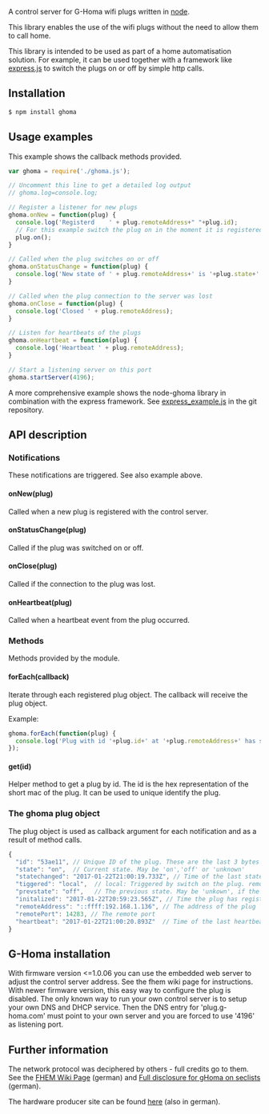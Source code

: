 A control server for G-Homa wifi plugs written in [node](http://nodejs.org).

This library enables the use of the wifi plugs without the need to allow them to call home.

This library is intended to be used as part of a home automatisation solution. For example, it can be used together with a framework like [express.js](https://expressjs.com/) to switch the plugs on or off by simple http calls.

Installation
------------

```bash
$ npm install ghoma
```

Usage examples
--------------

This example shows the callback methods provided.

```js
var ghoma = require('./ghoma.js');

// Uncomment this line to get a detailed log output
// ghoma.log=console.log;

// Register a listener for new plugs
ghoma.onNew = function(plug) {
  console.log('Registerd    ' + plug.remoteAddress+" "+plug.id);
  // For this example switch the plug on in the moment it is registered.
  plug.on();
}

// Called when the plug switches on or off
ghoma.onStatusChange = function(plug) {
  console.log('New state of ' + plug.remoteAddress+' is '+plug.state+' triggered '+plug.triggered);
}

// Called when the plug connection to the server was lost
ghoma.onClose = function(plug) {
  console.log('Closed ' + plug.remoteAddress);
}

// Listen for heartbeats of the plugs
ghoma.onHeartbeat = function(plug) {
  console.log('Heartbeat ' + plug.remoteAddress);
}

// Start a listening server on this port
ghoma.startServer(4196);
```


A more comprehensive example shows the node-ghoma library in combination with the express framework. See [express_example.js](https://github.com/rodney42/node-ghoma/blob/master/express_example.js) in the git repository.


API description
---------------

### Notifications
These notifications are triggered. See also example above.

#### onNew(plug)
Called when a new plug is registered with the control server.

#### onStatusChange(plug)
Called if the plug was switched on or off.

#### onClose(plug)
Called if the connection to the plug was lost.

#### onHeartbeat(plug)
Called when a heartbeat event from the plug occurred.


### Methods
Methods provided by the module.

#### forEach(callback)
Iterate through each registered plug object. The callback will receive the plug object.

Example:

```js
ghoma.forEach(function(plug) {
  console.log('Plug with id '+plug.id+' at '+plug.remoteAddress+' has state '+plug.state);
});
```

#### get(id)
Helper method to get a plug by id. The id is the hex representation of the short mac of the plug. It can be used to unique identify the plug.

### The ghoma plug object

The plug object is used as callback argument for each notification and as a result of method calls.

```js
{
  "id": "53ae11", // Unique ID of the plug. These are the last 3 bytes from the MAC address.
  "state": "on",  // Current state. May be 'on','off' or 'unknown'
  "statechanged": "2017-01-22T21:00:19.733Z", // Time of the last state change
  "tiggered": "local",  // local: Triggered by switch on the plug. remote: Triggered by control server
  "prevstate": "off",   // The previous state. May be 'unkown', if the plug has no state send until now
  "initalized": "2017-01-22T20:59:23.565Z", // Time the plug has registered with the control server
  "remoteAddress": "::ffff:192.168.1.136", // The address of the plug
  "remotePort": 14283, // The remote port
  "heartbeat": "2017-01-22T21:00:20.893Z"  // Time of the last heartbeat call from the plug
}
```

G-Homa installation
-------------------

With firmware version <=1.0.06 you can use the embedded web server to adjust the control server address. See the fhem wiki page for instructions.
With newer firmware version, this easy way to configure the plug is disabled. The only known way to run your own control server is to setup your own DNS and DHCP service. Then the DNS entry for 'plug.g-homa.com' must point to your own server and you are forced to use '4196' as listening port.

Further information
-------------------

The network protocol was deciphered by others - full credits go to them.
See the [FHEM Wiki Page](http://www.fhemwiki.de/wiki/G-Homa) (german)
and
[Full disclosure for gHoma on seclists](http://seclists.org/fulldisclosure/2015/May/45) (german).

The hardware producer site can be found
[here](http://www.g-homa.com/index.php/de/) (also in german).
